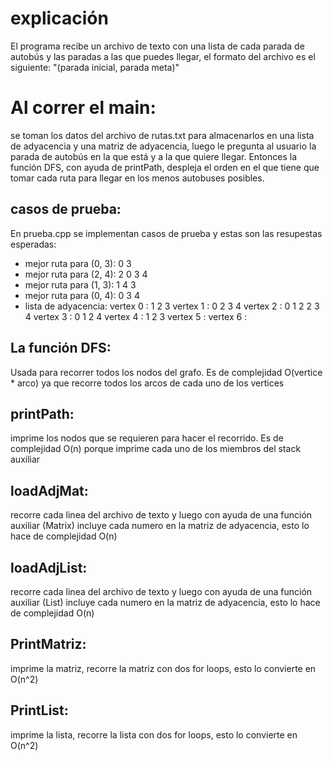 # explicación 
El programa recibe un archivo de texto con una lista de cada parada de autobús y las paradas a las que puedes llegar, el formato del archivo es el siguiente:
"(parada inicial, parada meta)"
# Al correr el main:
se toman los datos del archivo de rutas.txt para almacenarlos en una lista de adyacencia y una matriz de adyacencia, luego le pregunta al usuario la parada de autobús en la 
que está y a la que quiere llegar. Entonces la función DFS, con ayuda de printPath, despleja el orden en el que tiene que tomar cada ruta para llegar en los menos autobuses posibles.
## casos de prueba:
En prueba.cpp se implementan casos de prueba y estas son las resupestas esperadas:
- mejor ruta para (0, 3): 0 3
- mejor ruta para (2, 4): 2 0 3 4
- mejor ruta para (1, 3): 1 4 3
- mejor ruta para (0, 4): 0 3 4
- lista de adyacencia: 
vertex 0 : 1 2 3 vertex 1 : 0 2 3 4 vertex 2 : 0 1 2 2 3 4 vertex 3 : 0 1 2 4 vertex 4 : 1 2 3 vertex 5 : vertex 6 : 
## La función DFS:
Usada para recorrer todos los nodos del grafo. Es de complejidad O(vertice * arco) ya que recorre todos los arcos de cada uno de los vertices 
## printPath:
imprime los nodos que se requieren para hacer el recorrido. Es de complejidad O(n) porque imprime cada uno de los miembros del stack auxiliar
## loadAdjMat:
recorre cada linea del archivo de texto y luego con ayuda de una función auxiliar (Matrix) incluye cada numero en la matriz de adyacencia, esto lo hace de complejidad O(n)
## loadAdjList:
recorre cada linea del archivo de texto y luego con ayuda de una función auxiliar (List) incluye cada numero en la matriz de adyacencia, esto lo hace de complejidad O(n)
## PrintMatriz:
imprime la matriz, recorre la matriz con dos for loops, esto lo convierte en O(n^2)
## PrintList:
imprime la lista, recorre la lista con dos for loops, esto lo convierte en O(n^2)
